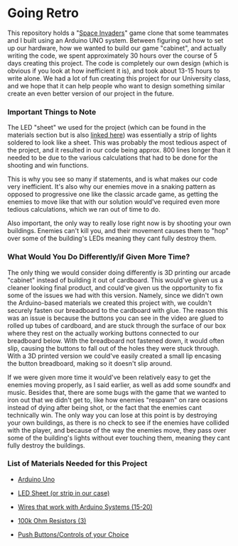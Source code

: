 # Going Retro
This repository holds a "[Space Invaders](https://www.youtube.com/watch?v=4KuLslq2UvA)" game clone that some teammates and I built using an Arduino UNO system. Between figuring out how to set up our hardware, how we wanted to build our game "cabinet", and actually writing the code, we spent approximately 30 hours over the course of 5 days creating this project. The code is completely our own design (which is obvious if you look at how inefficient it is), and took about 13-15 hours to write alone. We had a lot of fun creating this project for our University class, and we hope that it can help people who want to design something similar create an even better version of our project in the future.

### Important Things to Note
The LED "sheet" we used for the project (which can be found in the materials section but is also [linked here](https://www.amazon.com/dp/B075T9RRPM/ref=syn_sd_onsite_mobileweb_40?ie=UTF8&pd_rd_plhdr=t&th=1)) was essentially a strip of lights soldered to look like a sheet. This was probably the most tedious aspect of the project, and it resulted in our code being approx. 800 lines longer than it needed to be due to the various calculations that had to be done for the shooting and win functions.

This is why you see so many if statements, and is what makes our code very inefficient. It's also why our enemies move in a snaking pattern as opposed to progressive one like the classic arcade game, as getting the enemies to move like that with our solution would've required even more tedious calculations, which we ran out of time to do.

Also important, the only way to really lose right now is by shooting your own buildings. Enemies can't kill you, and their movement causes them to "hop" over some of the building's LEDs meaning they cant fully destroy them.

### What Would You Do Differently/if Given More Time?
The only thing we would consider doing differently is 3D printing our arcade "cabinet" instead of building it out of cardboard. This would've given us a cleaner looking final product, and could've given us the opportunity to fix some of the issues we had with this version. Namely, since we didn't own the Arduino-based materials we created this project with, we couldn't securely fasten our breadboard to the cardboard with glue. The reason this was an issue is because the buttons you can see in the video are glued to rolled up tubes of cardboard, and are stuck through the surface of our box where they rest on the actually working buttons connected to our breadboard below. With the breadboard not fastened down, it would often slip, causing the buttons to fall out of the holes they were stuck through. With a 3D printed version we could've easily created a small lip encasing the button breadboard, making so it doesn't slip around.

If we were given more time it would've been relatively easy to get the enemies moving properly, as I said earlier, as well as add some soundfx and music. Besides that, there are some bugs with the game that we wanted to iron out that we didn't get to, like how enemies "respawn" on rare ocasions instead of dying after being shot, or the fact that the enemies cant technically win. The only way you can lose at this point is by destroying your own buildings, as there is no check to see if the enemies have collided with the player, and because of the way the enemies move, they pass over some of the building's lights without ever touching them, meaning they cant fully destroy the buildings.

### List of Materials Needed for this Project

- [Arduino Uno](https://www.amazon.com/ELEGOO-Board-ATmega328P-ATMEGA16U2-Compliant/dp/B01EWOE0UU/ref=sr_1_1_sspa?keywords=Arduino+Uno&qid=1672277687&sr=8-1-spons&psc=1&spLa=ZW5jcnlwdGVkUXVhbGlmaWVyPUExQVM5SVBGT0M4RzM2JmVuY3J5cHRlZElkPUEwMDYzODE2M0c0UEpCRTVBOUpHRCZlbmNyeXB0ZWRBZElkPUEwNDgzODMzMUlIN1I4WVRSM0w1UiZ3aWRnZXROYW1lPXNwX2F0ZiZhY3Rpb249Y2xpY2tSZWRpcmVjdCZkb05vdExvZ0NsaWNrPXRydWU=)

- [LED Sheet (or strip in our case)](https://www.amazon.com/dp/B075T9RRPM/ref=syn_sd_onsite_mobileweb_40?ie=UTF8&pd_rd_plhdr=t&th=1)

- [Wires that work with Arduino Systems (15-20)](https://www.amazon.com/Elegoo-EL-CP-004-Multicolored-Breadboard-arduino/dp/B01EV70C78/ref=asc_df_B01EV70C78/?tag=hyprod-20&linkCode=df0&hvadid=222785939698&hvpos=&hvnetw=g&hvrand=1822016254127035223&hvpone=&hvptwo=&hvqmt=&hvdev=c&hvdvcmdl=&hvlocint=&hvlocphy=1014434&hvtargid=pla-362913641420&th=1)

- [100k Ohm Resistors (3)](https://www.amazon.com/Resistor-Tolerance-Resistors-Limiting-Certificated/dp/B08QRJZ82J/ref=sr_1_1_sspa?crid=1ZKY5UKDIW2WG&keywords=100k%2Bohm%2Bresistor%2Bfor%2Barduino&qid=1672277810&sprefix=100k%2Bohm%2Bresistor%2Bfor%2Barduino%2Caps%2C114&sr=8-1-spons&smid=A14FP9XIRL6C1F&spLa=ZW5jcnlwdGVkUXVhbGlmaWVyPUExUFk5NzdPVUpSOVhYJmVuY3J5cHRlZElkPUEwMzA4MzI3MVkyVko2R1o0RjlQUyZlbmNyeXB0ZWRBZElkPUEwNTgwNDY1MVY4OFc1VjFBUUxaVCZ3aWRnZXROYW1lPXNwX2F0ZiZhY3Rpb249Y2xpY2tSZWRpcmVjdCZkb05vdExvZ0NsaWNrPXRydWU&th=1)

- [Push Buttons/Controls of your Choice](https://www.amazon.com/WOWOONE-12x12x7-3-Tactile-Momentary-Assortment/dp/B08JLWTQ3C/ref=sr_1_5?gclid=CjwKCAiA76-dBhByEiwAA0_s9ReTMsGilkb01fAWmniNBsBtaDdA7c_qhwe9SDdyUjS-pAfPsuP9RhoCj4gQAvD_BwE&hvadid=570507105004&hvdev=c&hvlocphy=1014434&hvnetw=g&hvqmt=e&hvrand=2230252812287056236&hvtargid=kwd-19370621756&hydadcr=18005_13462305&keywords=arduino+buttons&qid=1673465983&sr=8-5)
